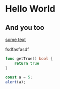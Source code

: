 # Hello World

## And you too


[some text](https://google.com)

fsdfasfasdf

``` go
func getTrue() bool {
    return true
}
```

```js
const a = 5;
alert(a);
```